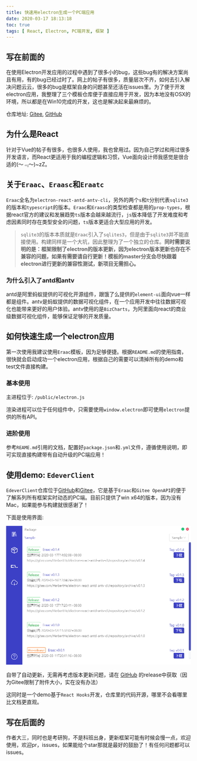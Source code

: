 ```yaml
---
title: 快速用electron生成一个PC端应用
date: 2020-03-17 18:13:18
toc: true
tags: [ React, Electron, PC端开发, 框架 ]
---
```


## 写在前面的

在使用Electron开发应用的过程中遇到了很多小的bug，这些bug有的解决方案尚且有用，有的bug已经过时了。网上的帖子有很多，质量层次不齐，如何去引入解决问题云云，很多的bug是框架自身的问题甚至还活在issues里。为了便于开发electron应用，我整理了三个模板仓库便于直接应用于开发，因为本地没有OSX的环境，所以都是在Win10完成的开发，这也是解决起来最麻烦的。

仓库地址: [Gitee](https://gitee.com/HerbertHe), [GitHub](https://github.com/HerbertHe)

## 为什么是React

针对于Vue的帖子有很多，也很多人使用，我也曾用过。因为自己学过和用过很多开发语言，而React更适用于我的编程逻辑和习惯，Vue面向设计师我感觉是很合适的(～﹃～)~zZ。

## 关于`Eraac`、`Eraasc`和`Eraatc`

`Eraac`全名为`electron-react-antd-antv-cli`，另外的两个`s`和`t`分别代表`sqlite3`的版本和`typescript`的版本。`Eraac`和`Eraasc`的类型检查都是用的`prop-types`，根据react官方的建议和发展趋势`ts`版本会越来越流行，`js`版本降低了开发难度和考虑因素同时存在类型安全的问题，`ts`版本更适合大型应用的开发。

> `sqlite3`的版本本质就是`Eraac`引入了`sqlites3`，但是由于`sqlite3`并不能直接使用。构建同样是一个大坑，因此整理为了一个独立的仓库。**同时需要说明的是：框架限制了electron的版本更新，因为electron版本更新也存在不兼容的问题，如果有需要请自行更新！模板的master分支会尽快跟着electron进行更新的兼容性测试，新项目无需担心。**

### 为什么引入了antd和antv

antd是阿里蚂蚁提供的可视化开源组件，跟饿了么提供的`element-ui`面向vue一样都是组件。antv是蚂蚁提供的数据可视化组件，在一个应用开发中往往数据可视化也能带来更好的用户体验。antv使用的是`BizCharts`，为阿里面向react的商业级数据可视化组件，能够保证足够的开发质量。

## 如何快速生成一个electron应用

第一次使用我建议使用`Eraac`模板，因为足够便捷。根据`README.md`的使用指南，很快就会启动成功一个electron应用，根据自己的需要可以清掉所有的demo和test文件直接构建。

### 基本使用

主进程位于: `/public/electron.js`

渲染进程可以位于任何组件中，只需要使用`window.electron`即可使用`electron`提供的所有API。

### 进阶使用

参考`REAME.md`引用的文档，配置好`package.json`和`.yml`文件，遵循使用说明，即可实现直接构建带有自动升级的PC端应用！

## 使用demo: `EdeverClient`

`EdeverClient`仓库位于[GitHub](https://github.com/HerbertHe/EdeverClient)和[Gitee](https://gitee.com/HerbertHe/EdeverClient)，它是基于`Eraac`和`Gitee OpenAPI`的便于了解系列所有框架实时动态的PC端。目前只提供了win x64的版本，因为没有Mac，如果能参与构建就很感谢了！

下面是使用界面:

<img src="/img/Snipaste_2020-03-17_18-50-54.png"/>

自带了自动更新，无需再考虑版本更新问题，请在 [GitHub](https://github.com/HerbertHe/EdeverClient) 的release中获取（因为Gitee限制了附件大小，实在没有办法）

这同时是一个demo基于`React Hooks`开发，仓库里的代码开源，哪里不会看哪里比文档更直观。

## 写在后面的

作者大三，同时也是考研狗，不是科班出身，更新框架可能有时候会慢一点，欢迎使用，欢迎pr，issues，如果能给个star那就是最好的鼓励了！有任何问题都可以issues。
